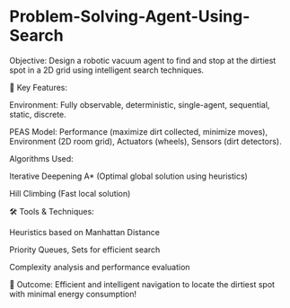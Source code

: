 # Problem-Solving-Agent-Using-Search

Objective:
Design a robotic vacuum agent to find and stop at the dirtiest spot in a 2D grid using intelligent search techniques.

🔎 Key Features:

Environment: Fully observable, deterministic, single-agent, sequential, static, discrete.

PEAS Model: Performance (maximize dirt collected, minimize moves), Environment (2D room grid), Actuators (wheels), Sensors (dirt detectors).

Algorithms Used:

Iterative Deepening A* (Optimal global solution using heuristics)

Hill Climbing (Fast local solution)

🛠 Tools & Techniques:

Heuristics based on Manhattan Distance

Priority Queues, Sets for efficient search

Complexity analysis and performance evaluation

🎯 Outcome:
Efficient and intelligent navigation to locate the dirtiest spot with minimal energy consumption!

